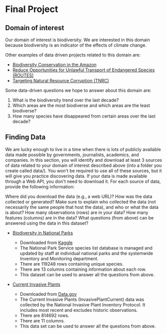 # Final Project

## Domain of interest

Our domain of interest is biodiversity. We are interested in this domain because biodiversity is an indicator of the effects of climate change. 

Other examples of data driven projects related to this domain are:
- [Biodiversity Conservation in the Amazon](https://biodiversitylinks.org/projects/mission-projects/biodiversity-conservation-program-in-the-amazon)
- [Reduce Opportunities for Unlawful Transport of Endangered Species (ROUTES)](https://biodiversitylinks.org/projects/current-global-projects/routes)
- [Targeting Natural Resource Corruption (TNRC)](https://biodiversitylinks.org/projects/current-global-projects/routes)

Some data-driven questions we hope to answer about this domain are:
1. What is the biodiversity trend over the last decade?
2. Which areas are the most biodiverse and which areas are the least biodiverse?
3. How many species have disappeared from certain areas over the last decade?

## Finding Data
We are lucky enough to live in a time when there is lots of publicly available data made possible by governments, journalists, academics, and companies. In this section, you will identify and download at least 3 sources of data related to your domain of interest described above (into a folder you create called data/). You won't be required to use all of these sources, but it will give you practice discovering data. If your data is made available through a Web API, you don't need to download it. For each source of data, provide the following information:

Where did you download the data (e.g., a web URL)?
How was the data collected or generated? Make sure to explain who collected the data (not necessarily the same people that host the data), and who or what the data is about?
How many observations (rows) are in your data?
How many features (columns) are in the data?
What questions (from above) can be answered using the data in this dataset?

- [Biodiversity in National Parks](https://www.kaggle.com/nationalparkservice/park-biodiversity)
  - Downloaded from [Kaggle](https://www.kaggle.com/datasets)
  - The National Park Service species list database is managed and updated by staff at individual national parks and the systemwide Inventory and Monitoring department.
  - There are 119248 rows containing unique species. 
  - There are 13 columns containing information about each row. 
  - This dataset can be used to answer all the questions from above. 

- [Current Invasive Plants](https://catalog.data.gov/dataset/current-invasive-plants-feature-layer-d6b82)
  - Downloaded from [Data.gov](https://catalog.data.gov/dataset/current-invasive-plants-feature-layer-d6b82)
  - The Current Invasive Plants (InvasivePlantCurrent) data was collected by the National Invasive Plant Inventory Protocol. It includes most recent and excludes historic observations. 
  - There are 814692 rows.
  - There are 11 columns.
  - This data set can be used to answer all the questions from above.









